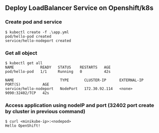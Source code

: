 ## Deploy LoadBalancer Service on Openshift/k8s


### Create pod and service
```
$ kubectl create -f .\app.yml 
pod/hello-pod created
service/hello-nodeport created
```
### Get all object
```
$ kubectl get all  
NAME            READY   STATUS    RESTARTS   AGE
pod/hello-pod   1/1     Running   0          42s

NAME                     TYPE       CLUSTER-IP      EXTERNAL-IP   PORT(S)          AGE
service/hello-nodeport   NodePort   172.30.92.114   <none>        9090:32402/TCP   42s
```

### Access application using nodeIP and port (32402 port create by cluster in previous command)
```
$ curl <minikube-ip>:<nodepod>
Hello OpenShift!
```